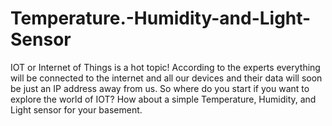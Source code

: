 # Temperature.-Humidity-and-Light-Sensor
IOT or Internet of Things is a hot topic! According to the experts everything will be connected to the internet and all our devices and their data will soon be just an IP address away from us. So where do you start if you want to explore the world of IOT? How about a simple Temperature, Humidity, and Light sensor for your basement.
